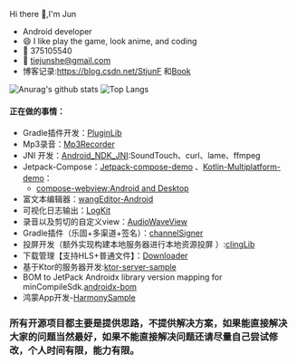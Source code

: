 Hi there 👋,I'm Jun
<!--
![Anurag's github stats](https://github-readme-stats.vercel.app/api?username=shetiejun&theme=vue-dark)![Top Langs](https://github-readme-stats.vercel.app/api/top-langs/?username=shetiejun&layout=compact&theme=vue-dark)
-->

-  Android developer
- 😄  I like play the game, look anime, and coding
-  :penguin:  375105540 
-  :email: tiejunshe@gmail.com
-  博客记录:https://blog.csdn.net/StjunF 和[Book](https://github.com/SheTieJun/Book)

![Anurag's github stats](https://github-readme-stats.vercel.app/api?username=shetiejun&theme=vue-dark) ![Top Langs](https://github-readme-stats.vercel.app/api/top-langs/?username=shetiejun&layout=compact&theme=vue-dark)


<!--
### 🛠 技术栈 | Tech Stack

- ![Language](https://img.shields.io/badge/-Language-333333?style=flat&logo=Language&logoColor=007396):&#160; ![Java](https://img.shields.io/badge/-Java-333333?style=flat&logo=Java&logoColor=FE6D4B)  ![Kotlin](https://img.shields.io/badge/-Kotlin-333333?style=flat&logo=Kotlin&logoColor=a3e496)
- ![字节码插装](https://img.shields.io/badge/-byte-333333?style=flat&logo=byte&logoColor=FE6D4B): ![AspectJ](https://img.shields.io/badge/-AspectJ-333333?style=flat&logo=AspectJ&logoColor=FE6D4B)  ![ASM](https://img.shields.io/badge/-ASM-333333?style=flat&logo=ASM&logoColor=FE6D4B)
- ![Tech](https://img.shields.io/badge/-technology-333333?style=flat&logo=fire&logoColor=007396):![APT](https://img.shields.io/badge/-APT-333333?style=flat&logo=APT&logoColor=FE6D4B)  ![Java 泛型](https://img.shields.io/badge/-Java泛型-333333?style=flat&logo=Java&logoColor=FE6D4B)   ![反射](https://img.shields.io/badge/-reflect-333333?style=flat&logo=reflect&logoColor=FE6D4B)   ![自定义view](https://img.shields.io/badge/-自定义view-333333?style=flat&logo=view&logoColor=FE6D4B)    ![kotlin  协程](https://img.shields.io/badge/-kotlin协程-333333?style=flat&logo=kotlin&logoColor=FE6D4B)    ![ Gradle插件开发](https://img.shields.io/badge/-Gradle插件开发-333333?style=flat&logo=Gradle&logoColor=FE6D4B)  ![ viewbinding](https://img.shields.io/badge/-Viewbinding-333333?style=flat&logo=Android&logoColor=FE6D4B)   ![ Jekpect](https://img.shields.io/badge/-Jekpect-333333?style=flat&logo=Android&logoColor=FE6D4B) 
- ![模式](https://img.shields.io/badge/-模式-333333?style=flat&logo=fire&logoColor=007396):![MVC](https://img.shields.io/badge/-MVC-333333?style=flat&logo=frame&logoColor=5A9AEF)  ![MVP](https://img.shields.io/badge/-MVP-333333?style=flat&logo=frame&logoColor=5A9AEF)   ![MVVM](https://img.shields.io/badge/-MVVM-333333?style=flat&logo=frame&logoColor=5A9AEF) 
- ![版本控制](https://img.shields.io/badge/-版本控制-333333?style=flat&logo=fire&logoColor=007396) : ![Git](https://img.shields.io/badge/-Git-333333?style=flat&logo=git)   ![GitHub](https://img.shields.io/badge/-GitHub-333333?style=flat&logo=github)     ![Jenkins](https://img.shields.io/badge/-Jenkins-333333?style=flat&logo=Jenkins)  

- ![other](https://img.shields.io/badge/-other-333333?style=flat&logo=fire&logoColor=007396):  ![Linux](https://img.shields.io/badge/-Linux-333333?style=flat&logo=Linux&logoColor=FCC624)   ![聚合支付](https://img.shields.io/badge/-聚合支付-333333?style=flat&logo=payoneer&logoColor=FF4800)   ![Markdown](https://img.shields.io/badge/-Markdown-333333?style=flat&logo=markdown)   ![DLNA投屏](https://img.shields.io/badge/-DLNA投屏-333333?style=flat&logo=DLNA)
-->

#### 正在做的事情：


- Gradle插件开发：[PluginLib](https://github.com/SheTieJun/PluginLib)
- Mp3录音：[Mp3Recorder](https://github.com/SheTieJun/Mp3Recorder) 
- JNI 开发：[Android_NDK_JNI](https://github.com/SheTieJun/Android_NDK_JNI):SoundTouch、curl、lame、ffmpeg
- Jetpack-Compose：[Jetpack-compose-demo](https://github.com/SheTieJun/Jetpack-compose-demo) 、[Kotlin-Multiplatform-demo](https://github.com/SheTieJun/Kotlin-Multiplatform-demo)： 
  - [compose-webview:Android and Desktop](https://github.com/SheTieJun/compose-webview)
- 富文本编辑器：[wangEditor-Android](https://github.com/SheTieJun/wangEditor-Android)
- 可视化日志输出：[LogKit](https://github.com/SheTieJun/LogKit)
- 录音以及剪切的自定义view：[AudioWaveView](https://github.com/SheTieJun/AudioWaveView)
- Gradle插件（乐固+多渠道+签名）：[channelSigner](https://github.com/SheTieJun/channelSigner)
- 投屏开发（额外实现构建本地服务器进行本地资源投屏 ）:[clingLib](https://github.com/SheTieJun/clingLib)
- 下载管理【支持HLS+普通文件】：[Downloader](https://github.com/SheTieJun/Downloader)
- 基于Ktor的服务器开发:[ktor-server-sample](https://github.com/SheTieJun/ktor-server-sample)
- BOM to JetPack Androidx library version mapping for minCompileSdk.[androidx-bom](https://github.com/SheTieJun/androidx-bom)
- 鸿蒙App开发-[HarmonySample](https://github.com/SheTieJun/HarmonySample)


### 所有开源项目都主要是提供思路，不提供解决方案，如果能直接解决大家的问题当然最好，如果不能直接解决问题还请尽量自己尝试修改，个人时间有限，能力有限。


